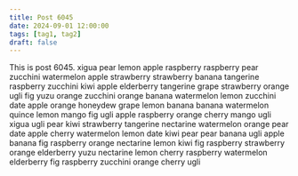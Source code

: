```yaml
---
title: Post 6045
date: 2024-09-01 12:00:00
tags: [tag1, tag2]
draft: false
---
```

This is post 6045.
xigua
pear
lemon
apple
raspberry
raspberry
pear
zucchini
watermelon
apple
strawberry
strawberry
banana
tangerine
raspberry
zucchini
kiwi
apple
elderberry
tangerine
grape
strawberry
orange
ugli
fig
yuzu
orange
zucchini
orange
banana
watermelon
lemon
zucchini
date
apple
orange
honeydew
grape
lemon
banana
banana
watermelon
quince
lemon
mango
fig
ugli
apple
raspberry
orange
cherry
mango
ugli
xigua
ugli
pear
kiwi
strawberry
tangerine
nectarine
watermelon
orange
pear
date
apple
cherry
watermelon
lemon
date
kiwi
pear
pear
banana
ugli
apple
banana
fig
raspberry
orange
nectarine
lemon
kiwi
fig
raspberry
strawberry
orange
elderberry
yuzu
nectarine
lemon
cherry
raspberry
watermelon
elderberry
fig
raspberry
zucchini
orange
cherry
ugli
